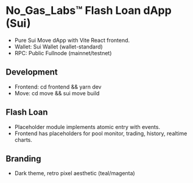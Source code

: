 # No_Gas_Labs™ Flash Loan dApp (Sui)

- Pure Sui Move dApp with Vite React frontend.
- Wallet: Sui Wallet (wallet-standard)
- RPC: Public Fullnode (mainnet/testnet)

## Development
- Frontend: cd frontend && yarn dev
- Move: cd move && sui move build

## Flash Loan
- Placeholder module implements atomic entry with events.
- Frontend has placeholders for pool monitor, trading, history, realtime charts.

## Branding
- Dark theme, retro pixel aesthetic (teal/magenta)